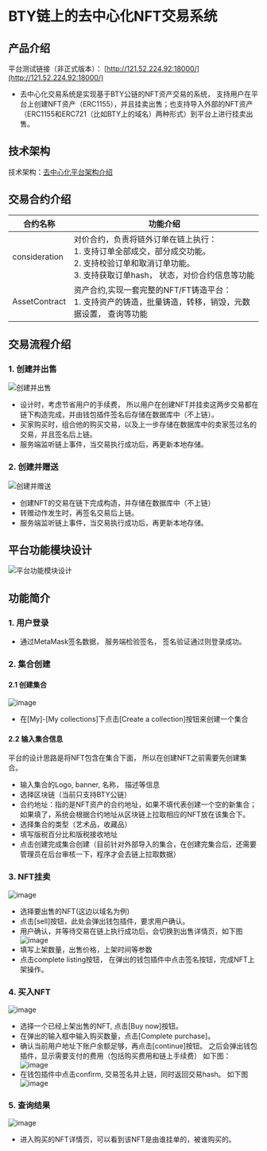 # BTY链上的去中心化NFT交易系统
## 产品介绍
平台测试链接（非正式版本）： [http://121.52.224.92:18000/](http://121.52.224.92:18000/)  
- 去中心化交易系统是实现基于BTY公链的NFT资产交易的系统， 支持用户在平台上创建NFT资产（ERC1155），并且挂卖出售；也支持导入外部的NFT资产（ERC1155和ERC721（比如BTY上的域名）两种形式）到平台上进行挂卖出售。   

## 技术架构
技术架构：[去中心化平台架构介绍](https://github.com/andyYuanFZM/Chain33_Dapp_develop/blob/main/L18%20%E6%A1%88%E4%BE%8B%E4%BB%8B%E7%BB%8D/%E5%8E%BB%E4%B8%AD%E5%BF%83%E5%8C%96%E5%9F%9F%E5%90%8D%E7%B3%BB%E7%BB%9F.md#%E6%8A%80%E6%9C%AF%E6%9E%B6%E6%9E%84)

## 交易合约介绍
| 合约名称 | 功能介绍 |
| ------ | ---------- | 
| consideration | 对价合约，负责将链外订单在链上执行： <br>1. 支持订单全部成交，部分成交功能。 <br>2. 支持校验订单和取消订单功能。 <br>3. 支持获取订单hash， 状态，对价合约信息等功能 | 
| AssetContract | 资产合约,实现一套完整的NFT/FT铸造平台：<br>1. 支持资产的铸造，批量铸造，转移，销毁，元数据设置， 查询等功能 | 

## 交易流程介绍
### 1. 创建并出售
![创建并出售](./resource/createAndsell.png)
 - 设计时，考虑节省用户的手续费， 所以用户在创建NFT并挂卖这两步交易都在链下构造完成，并由钱包插件签名后存储在数据库中（不上链）。
 - 买家购买时，组合他的购买交易，以及上一步存储在数据库中的卖家签过名的交易，并且签名后上链。
 - 服务端监听链上事件，当交易执行成功后，再更新本地存储。

### 2. 创建并赠送
 ![创建并赠送](./resource/createAndtransfer.png)
 - 创建NFT的交易在链下完成构造，并存储在数据库中（不上链）
 - 转赠动作发生时，再签名交易后上链。
 - 服务端监听链上事件，当交易执行成功后，再更新本地存储。

## 平台功能模块设计
![平台功能模块设计](./resource/design.png)

## 功能简介
### 1. 用户登录
- 通过MetaMask签名数据， 服务端检验签名， 签名验证通过则登录成功。

### 2. 集合创建
#### 2.1 创建集合
![image](./resource/mycollection.png)
- 在[My]-[My collections]下点击[Create a collection]按钮来创建一个集合

#### 2.2 输入集合信息
平台的设计思路是将NFT包含在集合下面， 所以在创建NFT之前需要先创建集合。
- 输入集合的Logo, banner, 名称， 描述等信息
- 选择区块链（当前只支持BTY公链）
- 合约地址：指的是NFT资产的合约地址，如果不填代表创建一个空的新集合； 如果填了，系统会根据合约地址从区块链上拉取相应的NFT放在该集合下。
- 选择集合的类型（艺术品，收藏品）
- 填写版税百分比和版税接收地址
- 点击创建完成集合创建（目前针对外部导入的集合，在创建完集合后，还需要管理员在后台审核一下，程序才会去链上拉取数据）

### 3. NFT挂卖
![image](./resource/sell.png)
- 选择要出售的NFT(这边以域名为例)
- 点击[sell]按钮，此处会弹出钱包插件，要求用户确认。
- 用户确认，并等待交易在链上执行成功后，会切换到出售详情页，如下图
![image](./resource/selldetail.png)
- 填写上架数量，出售价格，上架时间等参数
- 点击complete listing按钮， 在弹出的钱包插件中点击签名按钮，完成NFT上架操作。

### 4. 买入NFT
![image](./resource/buy.png)
- 选择一个已经上架出售的NFT, 点击[Buy now]按钮。
- 在弹出的输入框中输入购买数量，点击[Complete purchase]。
- 确认当前用户地址下账户余额足够，再点击[continue]按钮。  之后会弹出钱包插件，显示需要支付的费用（包括购买费用和链上手续费） 如下图：
![image](./resource/fee.png)
- 在钱包插件中点击confirm, 交易签名并上链，同时返回交易hash。  如下图
![image](./resource/listing.png)


### 5. 查询结果
![image](./resource/result.png)
- 进入购买的NFT详情页，可以看到该NFT是由谁挂单的，被谁购买的。
